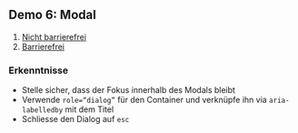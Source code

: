 ## Demo 6: Modal

1. [Nicht barrierefrei](https://cas-fe.github.io/Accessibility/demos/aria/modal-inaccessible.html)
2. [Barrierefrei](https://cas-fe.github.io/Accessibility/demos/aria/modal-accessible.html)

### Erkenntnisse

- Stelle sicher, dass der Fokus innerhalb des Modals bleibt
- Verwende `role=“dialog”` für den Container und verknüpfe ihn via `aria-labelledby` mit dem Titel
- Schliesse den Dialog auf `esc`
